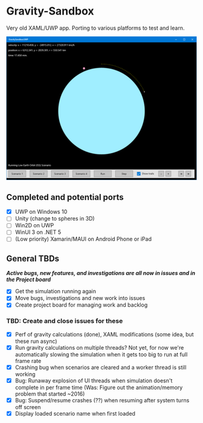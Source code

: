 # Gravity-Sandbox
Very old XAML/UWP app. Porting to various platforms to test and learn.


![Screenshot of UWP app](Images/UWP-Screenshot.png)

## Completed and potential ports
- [x] UWP on Windows 10
- [ ] Unity (change to spheres in 3D)
- [ ] Win2D on UWP
- [ ] WinUI 3 on .NET 5
- [ ] (Low priority) Xamarin/MAUI on Android Phone or iPad

## General TBDs
***Active bugs, new features, and investigations are all now in issues and in the Project board***
- [x] Get the simulation running again
- [x] Move bugs, investigations and new work into issues
- [x] Create project board for managing work and backlog

### TBD: Create and close issues for these
- [x] Perf of gravity calculations (done), XAML modifications (some idea, but these run async)
- [x] Run gravity calculations on multiple threads? Not yet, for now we're automatically slowing the simulation when it gets too big to run at full frame rate
- [x] Crashing bug when scenarios are cleared and a worker thread is still working
- [x] Bug: Runaway explosion of UI threads when simulation doesn't complete in per frame time (Was: Figure out the animation/memory problem that started ~2016)
- [x] Bug: Suspend/resume crashes (??) when resuming after system turns off screen
- [x] Display loaded scenario name when first loaded
